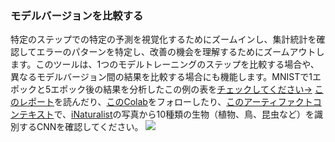 ---
---

### モデルバージョンを比較する
特定のステップでの特定の予測を視覚化するためにズームインし、集計統計を確認してエラーのパターンを特定し、改善の機会を理解するためにズームアウトします。このツールは、1つのモデルトレーニングのステップを比較する場合や、異なるモデルバージョン間の結果を比較する場合にも機能します。MNISTで1エポックと5エポック後の結果を分析したこの例の表を[チェックしてください→](https://wandb.ai/stacey/mnist-viz/artifacts/predictions/baseline/d888bc05719667811b23/files/predictions.table.json#7dd0cd845c0edb469dec)
[このレポート](https://wandb.ai/stacey/mendeleev/reports/Visualize-Data-for-Image-Classification--VmlldzozNjE3NjA)を読んだり、[このColab](https://wandb.me/dsviz-nature-colab)をフォローしたり、[このアーティファクトコンテキスト](https://wandb.ai/stacey/mendeleev/artifacts/val_epoch_preds/val_pred_gawf9z8j/2dcee8fa22863317472b/files/val_epoch_res.table.json)で、[iNaturalist](https://www.inaturalist.org/pages/developers)の写真から10種類の生物（植物、鳥、昆虫など）を識別するCNNを確認してください。
![](/images/data_vis/audio.png)






